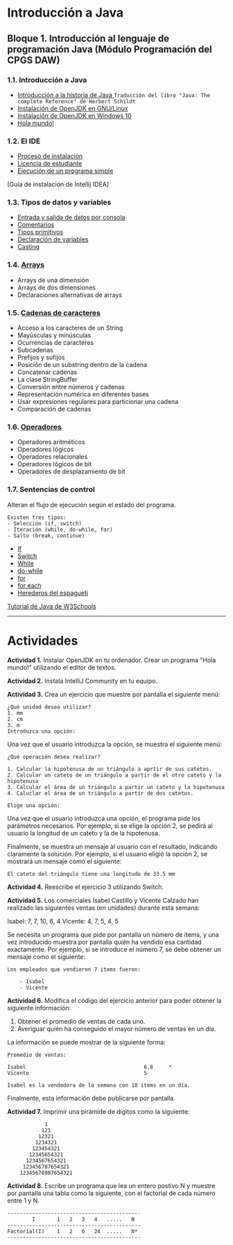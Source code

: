 # Introducción a Java
## Bloque 1. Introducción al lenguaje de programación Java (Módulo Programación del CPGS DAW)
 
### 1.1. Introducción a Java
- [Introducción a la historia de Java ](docs/historiaJava.md) ```Traducción del libro "Java: The complete Reference" de Herbert Schildt```
- [Instalación de OpenJDK en GNU/Linux](https://maslinux.es/como-instalar-openjdk-11-en-ubuntu-18-04-16-04-o-14-04-linux-mint-19-18-o-17/)
- [Instalación de OpenJDK en Windows 10](https://www.jackrutorial.com/2018/10/how-to-install-java-jdk-11-on-windows-10.html)
- [Hola mundo!](https://www.w3schools.com/java/java_getstarted.asp)

### 1.2. El IDE 
- [Proceso de instalación](https://www.jetbrains.com/help/idea/installation-guide.html)
- [Licencia de estudiante](https://www.evernote.com/shard/s205/sh/78035d37-2c09-4c90-ad6d-99c10dc9e414/04b92e3ea49fe5825599bd3b6049e478)
- [Ejecución de un programa simple](https://www.jetbrains.com/help/idea/creating-and-running-your-first-java-application.html)
 

[Guía de instalación de Intellij IDEA]

### 1.3. Tipos de datos y variables
- [Entrada y salida de datos por consola](https://www.w3schools.com/java/java_user_input.asp)
- [Comentarios](https://www.w3schools.com/java/java_comments.asp)
- [Tipos primitivos](https://www.w3schools.com/java/java_data_types.asp)
- [Declaración de variables](https://www.w3schools.com/java/java_variables.asp)
- [Casting](https://www.w3schools.com/java/java_type_casting.asp)


### 1.4. [Arrays](https://www.w3schools.com/java/java_arrays.asp)
- Arrays de una dimensión
- Arrays de dos dimensiones
- Declaraciones alternativas de arrays

### 1.5. [Cadenas de caracteres](https://docs.oracle.com/javase/7/docs/api/java/lang/String.html)
- Acceso a los caracteres de un String
- Mayúsculas y minúsculas
- Ocurrencias de caracteres
- Subcadenas
- Prefijos y sufijos
- Posición de un substring dentro de la cadena
- Concatenar cadenas
- La clase StringBuffer
- Conversión entre números y cadenas
- Representación numérica en diferentes bases
- Usar expresiones regulares para particionar una cadena
- Comparación de cadenas

### 1.6. [Operadores](https://www.w3schools.com/java/java_operators.asp)
- Operadores aritméticos
- Operadores lógicos
- Operadores relacionales
- Operadores lógicos de bit
- Operadores de desplazamiento de bit

### 1.7. Sentencias de control

Alteran el flujo de ejecución según el estado del programa.

    Existen tres tipos:
    - Selección (if, switch)
    - Iteración (while, do-while, for)
    - Salto (break, continue)

- [If](https://www.w3schools.com/java/java_conditions.asp)
- [Switch](https://www.w3schools.com/java/java_switch.asp)
- [While](https://www.w3schools.com/java/java_while_loop.asp)
- [do-while](https://www.w3schools.com/java/java_while_loop.asp)
- [for](https://www.w3schools.com/java/java_for_loop.asp)
- [for each](https://www.w3schools.com/java/java_for_loop.asp)
- [Herederos del espagueti](https://www.w3schools.com/java/java_break.asp)


 [Tutorial de Java de W3Schools](https://www.w3schools.com/java/)

---

# Actividades

**Actividad 1.** Instalar OpenJDK en tu ordenador. Crear un programa "Hola mundo!" utilizando el editor de textos.

**Actividad 2.** Instala IntelliJ Community en tu equipo.


**Actividad 3.** Crea un ejercicio que muestre por pantalla el siguiente menú:

```
¿Qué unidad desea utilizar?
1. mm
2. cm
3. m
Introduzca una opción:
```
Una vez que el usuario introduzca la opción, se muestra el siguiente menú:

```
¿Qué operación desea realizar?

1. Calcular la hipotenusa de un triángulo a aprtir de sus catetos.
2. Calcular un cateto de un triángulo a partir de el otro cateto y la hipotenusa
3. Calcular el área de un triángulo a partir un cateto y la hipotenusa
4. Caluclar el área de un triángulo a partir de dos catetos.

Elige una opción:
```

Una vez que el usuario introduzca una opción, el programa pide los parámetros necesarios. Por ejemplo, si se elige la opción 2, se pedirá al usuario la longitud de un cateto y la de la hipotenusa.

Finalmente, se muestra un mensaje al usuario con el resultado, indicando claramente la solución. Por ejemplo, si el usuario eligió la opción 2, se mostrará un mensaje como el siguiente:

    El cateto del triángulo tiene una longitudo de 33.5 mm



**Actividad 4.** Reescribe el ejercicio 3 utilizando Switch.

**Actividad 5.** Los comerciales Isabel Castillo y Vicente Calzado han realizado las siguientes ventas (en unidades) durante esta semana:

Isabel: 7, 7, 10, 6, 4
Vicente: 4, 7, 5, 4, 5

Se necesita un programa que pide por pantalla un número de items, y una vez introducido muestra por pantalla quién ha vendido esa cantidad exactamente. Por ejemplo, si se introduce el número 7, se debe obtener un mensaje como el siguiente:
```
Los empleados que vendieron 7 items fueron:

    - Isabel
    - Vicente
```

**Actividad 6.** Modifica el código del ejercicio anterior para poder obtener la siguiente información:

1. Obtener el promedio de ventas de cada uno.
2. Averiguar quién ha conseguido el mayor número de ventas en un día.

La información se puede mostrar de la siguiente forma:

```
Promedio de ventas:

Isabel                                      6,8     *
Vicente                                     5

Isabel es la vendedora de la semana con 10 items en un día.
```


Finalmente, esta información debe publicarse por pantalla.

**Actividad 7.** Imprimir una pirámide de dígitos como la siguiente:
```
            1
           121
          12321
         1234321
        123454321
       12345654321
      1234567654321
     123456787654321
    12345678987654321
```

**Actividad 8.** Escribe un programa que lea un entero postivo N y muestre por pantalla una tabla como la siguiente, con el factorial de cada número entre 1 y N.
```
-------------------------------------------
        I       1   2   3   4   .....   N
-------------------------------------------
Factorial(I)    1   2   6   24  .....   N*
-------------------------------------------
```






